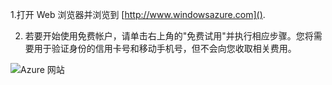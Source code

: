 1.打开 Web 浏览器并浏览到 [http://www.windowsazure.com]().

2. 若要开始使用免费帐户，请单击右上角的"免费试用"并执行相应步骤。您将需要用于验证身份的信用卡号和移动手机号，但不会向您收取相关费用。

 ![Azure 网站][0]


[0]: ./media/create-azure-account/freetrialonwindowsazurehomepage.png
 
<!--HONumber=41-->

